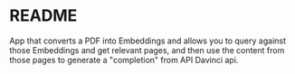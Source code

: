 # README

App that converts a PDF into Embeddings and allows you to query against those Embeddings and get relevant pages, and then use the content from those pages to generate a "completion" from API Davinci api.

